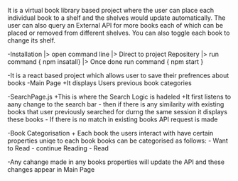 It is a virtual book library based project where the user can place each individual book to a shelf and the shelves would update automatically.
The user can also query an External API for more books each of which can be placed or removed from different shelves.
You can also toggle each book to change its shelf.

-Installation
  |> open command line
  |> Direct to project Repositery
  |> run command { npm insatall}
  |> Once done run command { npm start }

-It is a react based project which allows user to save their prefrences about books
-Main Page
    +It displays Users previous book categories

-SearchPage.js
    +This is where the Search Logic is hadeled
    +It first listens to aany change to the search bar
        - then if there is any similarity with existing books that user previously searched for durng the same session
          it displays these books
        - If there is no match in existing books API request is made 

-Book Categorisation
    + Each book the users interact with have certain properties uniqe to each book
      books can be categorised as follows:
        - Want to Read 
        - continue Reading
        - Read

-Any cahange made in any books properties will update the API and these changes appear in Main Page 
